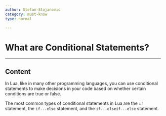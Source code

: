```yaml
---
author: Stefan-Stojanovic
category: must-know
type: normal

---
```


# What are Conditional Statements?

---
## Content

In Lua, like in many other programming languages, you can use conditional statements to make decisions in your code based on whether certain conditions are true or false.

The most common types of conditional statements in Lua are the `if` statement, the `if...else` statement, and the `if...elseif...else` statement.